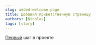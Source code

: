 ```yaml
---
slug: added-welcome-page
title: Добавил приветственную страницу
authors: [Nicolas]
tags: [story]
---
```


[Первый](/Norchevsky/welcome) шаг в проекте
